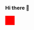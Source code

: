 ### Hi there 👋

<style>
  .test {
    width: 30px;
    height: 30px;
    background-color: red;
  }
</style>

<div class="test"></div>

<!--
**alisson1228/alisson1228** is a ✨ _special_ ✨ repository because its `README.md` (this file) appears on your GitHub profile.

Here are some ideas to get you started:

- 🔭 I’m currently working on ...
- 🌱 I’m currently learning ...
- 👯 I’m looking to collaborate on ...
- 🤔 I’m looking for help with ...
- 💬 Ask me about ...
- 📫 How to reach me: ...
- 😄 Pronouns: ...
- ⚡ Fun fact: ...
-->
